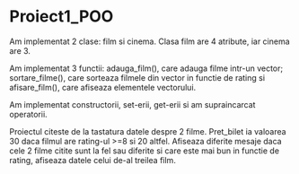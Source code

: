 # Proiect1_POO
Am implementat 2 clase: film si cinema. Clasa film are 4 atribute, iar cinema are 3.  

Am implementat 3 functii: adauga_film(), care adauga filme intr-un vector; sortare_filme(), care sorteaza filmele din vector in functie de rating si afisare_film(), care afiseaza elementele vectorului. 

Am implementat constructorii, set-erii, get-erii si am supraincarcat operatorii. 

Proiectul citeste de la tastatura datele despre 2 filme. Pret_bilet ia valoarea 30 daca filmul are rating-ul >=8 si 20 altfel. Afiseaza diferite mesaje daca cele 2 filme citite sunt la fel sau diferite si care este mai bun in functie de rating, afiseaza datele celui de-al treilea film.
